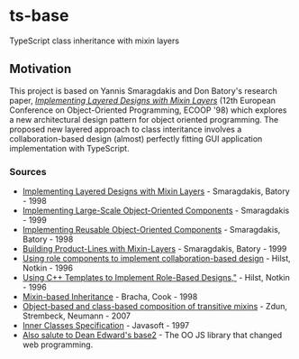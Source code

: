 # ts-base
TypeScript class inheritance with mixin layers

## Motivation

This project is based on Yannis Smaragdakis and Don Batory's research paper, [_Implementing Layered Designs with Mixin Layers_](https://yanniss.github.io/templates.pdf) (12th European Conference on Object-Oriented Programming, ECOOP '98) which explores a new architectural 
design pattern for object oriented programming. The proposed new layered approach to class interitance involves a collaboration-based design (almost) perfectly fitting
GUI application implementation with TypeScript.

### Sources

- [Implementing Layered Designs with Mixin Layers](https://yanniss.github.io/templates.pdf) - Smaragdakis, Batory - 1998
- [Implementing Large-Scale Object-Oriented Components](http://citeseerx.ist.psu.edu/viewdoc/summary?doi=10.1.1.47.2379) - Smaragdakis - 1999
- [Implementing Reusable Object-Oriented Components](http://citeseerx.ist.psu.edu/viewdoc/summary?doi=10.1.1.1070.7627) - Smaragdakis, Batory - 1998
- [Building Product-Lines with Mixin-Layers](https://www.researchgate.net/publication/2811220_Building_Product-Lines_with_Mixin-Layers) - Smaragdakis, Batory - 1999
- [Using role components to implement collaboration-based design](http://citeseerx.ist.psu.edu/viewdoc/summary?doi=10.1.1.141.1425) - Hilst, Notkin - 1996
- [Using C++ Templates to Implement Role-Based Designs,"](http://citeseerx.ist.psu.edu/viewdoc/summary?doi=10.1.1.115.5803) - Hilst, Notkin - 1996
- [Mixin-based Inheritance](http://www.bracha.org/oopsla90.pdf) - Bracha, Cook - 1998
- [Object-based and class-based composition of transitive mixins](https://www.researchgate.net/publication/222647328_Object-based_and_class-based_composition_of_transitive_mixins) - Zdun, Strembeck, Neumann - 2007
- [Inner Classes Specification](https://jcp.org/aboutJava/communityprocess/maintenance/JLS/innerclasses.pdf) - Javasoft - 1997
- [Also salute to Dean Edward's base2](http://dean.edwards.name/weblog/2007/12/base2-intro/) - The OO JS library that changed web programming.
